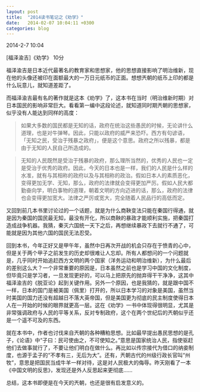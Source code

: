 ```yaml
---
layout: post
title:  "2014读书笔记之《劝学》"
date:   2014-02-07 10:04:11 +0300
categories: blog
---
```

2014-2-7 10:04

[福泽渝吉]《劝学》  10分

福泽渝吉是日本近代最著名的教育家和思想家，他的思想直接影响了明治维新，现在他的头像还被印在面额最大的一万日元纸币的正面。想想兲朝的纸币上印的都是什么玩意儿，就知道差距了。

而福泽渝吉最有名的著作就是这本《劝学》了，这本书在当时（明治维新时期）对日本国民的影响非常巨大。看看第一编中这段论述，就知道同时期兲朝的思想家，似乎没有人能达到同样的高度：

>如果大多数的国民都是无知的话，政府在统治这些愚民的时候，无论讲什么道理，也是对牛弹琴。因此，只能以政府的威严来恐吓。西方有句谚语，「无知之民，受治于残暴之政府」，便是这个意思。政府之所以残暴，都是由于无知的人民自己所造成的。

>无知的人民既然是受治于残暴的政府，那么理所当然的，优秀的人民也一定是受治于优秀的政府。因此，今天的日本也是一样，我们的人民是什么样的水准，就有与其相称的政府以及与其相称的政治。假如日本人的素质恶化，变得更加无学、无知，那么，政府的法律就会变得更加严厉。假如人民大都勤奋向学，明白事物的道理，朝着文明的方向迈进的话，那么，政府的法律也会变得更加宽大。法律之严厉或宽大，完全随着人民品行的高低而定。

又回到前几本书里讨论过的一个话题，就是为什么商鞅变法只能在秦国行得通，就是因为秦国的国民最无知，最没有开化，所以商鞅的暴政才能顺利实施，把秦国打造成战争机器。我猜，秦灭六国统一天下之后，再想继续暴政下去就行不通了，可能就是因为其他六国的国民无法忍受。

回到本书，今年正好又是甲午年，虽然中日再次开战的机会只存在于愤青的心中，但是关于两个甲子之前发生的历史却很难让人忘却。所有人都想问的一个问题就是，几乎同时开始追赶西方文明的两个国家（洋务运动和明治维新），为什么最后的差别这么大？一个非常重要的原因是，日本虽然之前也是学习中国的文化制度，但毕竟只是学习者，一旦发现更好的，可以马上把原先的抛弃得干干净净，这其中福泽渝吉的《脱亚论》起到关键作用。另外一个原因，也是我猜的，就是跟中国不一样，日本的国门是被美国（佩里）打开的，所以日本学习的对象是美国，虽然当时美国的国力还没有超越日不落大英帝国，但是美国更为彻底的民主制度使得日本人在一开始的时候的眼界就更高一层。这在《劝学》一书中体现得很明显，尤其是非常强调政府与人民的平等关系，反对专制政府，这个在两个世纪后的兲朝似乎还是一个遥不可及的东西。

就在本书中，作者也讨伐来自兲朝的各种糟粕思想。比如最早提出愚民思想的是孔子，《论语》中“子曰：民可使由之，不可使知之。”意思是国家统治人民，指使驱赶他们去做事就行了，不要让他们明白在做什么。再比如以传宗接代为借口的纳妾制度，也源于孟子的“不孝有三，无后为大”。还有，兲朝古代的州级行政长官叫“州牧”，意思是把国民当成牛羊一样对待，这是对人民极大的侮辱。昨天刚看了一本《中国文明的反思》，发现还是外人反思起来更彻底……

总结，这本书即便是在今天的兲朝，也还是很有启发意义的。
